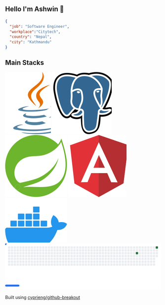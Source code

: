## Hello I'm Ashwin 👋


```json
{
  "job": "Software Engineer",
  "workplace":"Citytech",
  "country": "Nepal",
  "city": "Kathmandu"
}
```


## Main Stacks
<div style="display:inline-block;flex-direction:row;align-items:center;flex-wrap:wrap">
<picture>
  <img alt="JAVA" src="images/java.svg" />
</picture>
<picture>
  <img alt="postgres" src="images/postgres.svg" />
</picture>
<picture>
  <img alt="spring" src="images/spring.svg" />
</picture>
<picture>
  <img alt="angluar" src="images/angular.svg" />
</picture>
<picture>
  <img alt="docker" src="images/docker.svg" />
</picture>



<!-- commit svg -->

<picture>
  <source
    media="(prefers-color-scheme: dark)"
    srcset="images/breakout-dark.svg"
  />
  <source
    media="(prefers-color-scheme: light)"
    srcset="images/breakout-light.svg"
  />
  <img alt="Breakout Game" src="images/breakout-light.svg" />
</picture>

Built using [cyprieng/github-breakout](https://github.com/cyprieng/github-breakout)